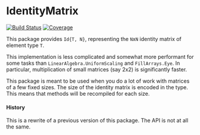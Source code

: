 # IdentityMatrix

[![Build Status](https://github.com/jlapeyre/IdentityMatrix.jl/actions/workflows/CI.yml/badge.svg?branch=main)](https://github.com/jlapeyre/IdentityMatrix.jl/actions/workflows/CI.yml?query=branch%3Amain)
[![Coverage](https://codecov.io/gh/jlapeyre/IdentityMatrix.jl/branch/main/graph/badge.svg)](https://codecov.io/gh/jlapeyre/IdentityMatrix.jl)

This package provides `Id{T, N}`, representing the `N`x`N` identity matrix of element type `T`.

This implementation is less complicated and somewhat more performant for some tasks than `LinearAlgebra.UniformScaling` and
`FillArrays.Eye`. In particular, multiplication of small matrices (say 2x2) is significantly faster.

This package is meant to be used when you do a lot of work with matrices of a few fixed sizes. The size of the identity matrix
is encoded in the type. This means that methods will be recompiled for each size.


#### History

This is a rewrite of a previous version of this package. The API is not at all the same.
